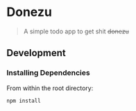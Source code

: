 # Donezu
> A simple todo app to get shit ~~donezu~~

## Development

### Installing Dependencies

From within the root directory:
```sh
npm install
```